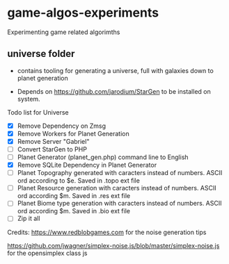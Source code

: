 # game-algos-experiments
Experimenting game related algorimths

## universe folder
- contains tooling for generating a universe, full with galaxies down to planet generation

- Depends on <https://github.com/jarodium/StarGen> to be installed on system.


Todo list for Universe
- [x] Remove Dependency on Zmsg
- [x] Remove Workers for Planet Generation
- [x] Remove Server "Gabriel"
- [ ] Convert StarGen to PHP
- [ ] Planet Generator (planet_gen.php) command line to English
- [x] Remove SQLite Dependency in Planet Generator
- [ ] Planet Topography generated with caracters instead of numbers. ASCII ord according to $e. Saved in .topo ext file
- [ ] Planet Resource generation with caracters instead of numbers. ASCII ord according $m. Saved in .res ext file
- [ ] Planet Biome type generation with caracters instead of numbers. ASCII ord according $m. Saved in .bio ext file
- [ ] Zip it all

Credits:
<https://www.redblobgames.com> for the noise generation tips

<https://github.com/jwagner/simplex-noise.js/blob/master/simplex-noise.js> for the opensimplex class js
